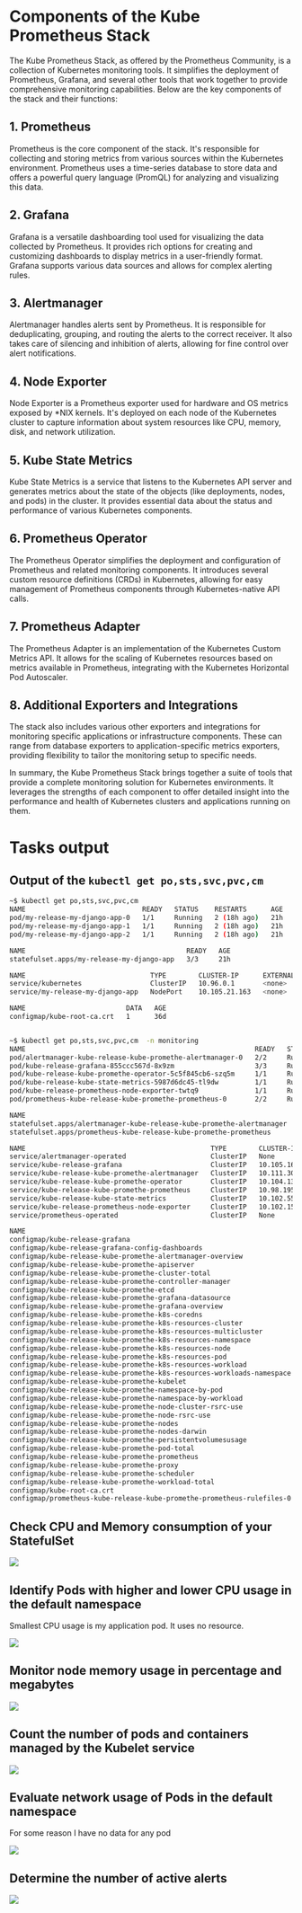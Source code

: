 
# Components of the Kube Prometheus Stack

The Kube Prometheus Stack, as offered by the Prometheus Community, is a collection of Kubernetes monitoring tools. It simplifies the deployment of Prometheus, Grafana, and several other tools that work together to provide comprehensive monitoring capabilities. Below are the key components of the stack and their functions:

## 1. **Prometheus**
Prometheus is the core component of the stack. It's responsible for collecting and storing metrics from various sources within the Kubernetes environment. Prometheus uses a time-series database to store data and offers a powerful query language (PromQL) for analyzing and visualizing this data.

## 2. **Grafana**
Grafana is a versatile dashboarding tool used for visualizing the data collected by Prometheus. It provides rich options for creating and customizing dashboards to display metrics in a user-friendly format. Grafana supports various data sources and allows for complex alerting rules.

## 3. **Alertmanager**
Alertmanager handles alerts sent by Prometheus. It is responsible for deduplicating, grouping, and routing the alerts to the correct receiver. It also takes care of silencing and inhibition of alerts, allowing for fine control over alert notifications.

## 4. **Node Exporter**
Node Exporter is a Prometheus exporter used for hardware and OS metrics exposed by *NIX kernels. It's deployed on each node of the Kubernetes cluster to capture information about system resources like CPU, memory, disk, and network utilization.

## 5. **Kube State Metrics**
Kube State Metrics is a service that listens to the Kubernetes API server and generates metrics about the state of the objects (like deployments, nodes, and pods) in the cluster. It provides essential data about the status and performance of various Kubernetes components.

## 6. **Prometheus Operator**
The Prometheus Operator simplifies the deployment and configuration of Prometheus and related monitoring components. It introduces several custom resource definitions (CRDs) in Kubernetes, allowing for easy management of Prometheus components through Kubernetes-native API calls.

## 7. **Prometheus Adapter**
The Prometheus Adapter is an implementation of the Kubernetes Custom Metrics API. It allows for the scaling of Kubernetes resources based on metrics available in Prometheus, integrating with the Kubernetes Horizontal Pod Autoscaler.

## 8. **Additional Exporters and Integrations**
The stack also includes various other exporters and integrations for monitoring specific applications or infrastructure components. These can range from database exporters to application-specific metrics exporters, providing flexibility to tailor the monitoring setup to specific needs.

In summary, the Kube Prometheus Stack brings together a suite of tools that provide a complete monitoring solution for Kubernetes environments. It leverages the strengths of each component to offer detailed insight into the performance and health of Kubernetes clusters and applications running on them.



#  Tasks output 

## Output of the `kubectl get po,sts,svc,pvc,cm`

```bash
~$ kubectl get po,sts,svc,pvc,cm 
NAME                             READY   STATUS    RESTARTS      AGE
pod/my-release-my-django-app-0   1/1     Running   2 (18h ago)   21h
pod/my-release-my-django-app-1   1/1     Running   2 (18h ago)   21h
pod/my-release-my-django-app-2   1/1     Running   2 (18h ago)   21h

NAME                                        READY   AGE
statefulset.apps/my-release-my-django-app   3/3     21h

NAME                               TYPE        CLUSTER-IP      EXTERNAL-IP   PORT(S)          AGE
service/kubernetes                 ClusterIP   10.96.0.1       <none>        443/TCP          36d
service/my-release-my-django-app   NodePort    10.105.21.163   <none>        5000:30002/TCP   21h

NAME                         DATA   AGE
configmap/kube-root-ca.crt   1      36d


~$ kubectl get po,sts,svc,pvc,cm  -n monitoring
NAME                                                         READY   STATUS    RESTARTS      AGE
pod/alertmanager-kube-release-kube-promethe-alertmanager-0   2/2     Running   2 (18h ago)   19h
pod/kube-release-grafana-855ccc567d-8x9zm                    3/3     Running   3 (18h ago)   19h
pod/kube-release-kube-promethe-operator-5c5f845cb6-szq5m     1/1     Running   1 (18h ago)   19h
pod/kube-release-kube-state-metrics-5987d6dc45-tl9dw         1/1     Running   1 (18h ago)   19h
pod/kube-release-prometheus-node-exporter-twtq9              1/1     Running   1 (18h ago)   19h
pod/prometheus-kube-release-kube-promethe-prometheus-0       2/2     Running   2 (18h ago)   19h

NAME                                                                    READY   AGE
statefulset.apps/alertmanager-kube-release-kube-promethe-alertmanager   1/1     19h
statefulset.apps/prometheus-kube-release-kube-promethe-prometheus       1/1     19h

NAME                                              TYPE        CLUSTER-IP       EXTERNAL-IP   PORT(S)                      AGE
service/alertmanager-operated                     ClusterIP   None             <none>        9093/TCP,9094/TCP,9094/UDP   19h
service/kube-release-grafana                      ClusterIP   10.105.169.8     <none>        80/TCP                       19h
service/kube-release-kube-promethe-alertmanager   ClusterIP   10.111.30.115    <none>        9093/TCP,8080/TCP            19h
service/kube-release-kube-promethe-operator       ClusterIP   10.104.133.110   <none>        443/TCP                      19h
service/kube-release-kube-promethe-prometheus     ClusterIP   10.98.195.217    <none>        9090/TCP,8080/TCP            19h
service/kube-release-kube-state-metrics           ClusterIP   10.102.55.148    <none>        8080/TCP                     19h
service/kube-release-prometheus-node-exporter     ClusterIP   10.102.153.63    <none>        9100/TCP                     19h
service/prometheus-operated                       ClusterIP   None             <none>        9090/TCP                     19h

NAME                                                                     DATA   AGE
configmap/kube-release-grafana                                           1      19h
configmap/kube-release-grafana-config-dashboards                         1      19h
configmap/kube-release-kube-promethe-alertmanager-overview               1      19h
configmap/kube-release-kube-promethe-apiserver                           1      19h
configmap/kube-release-kube-promethe-cluster-total                       1      19h
configmap/kube-release-kube-promethe-controller-manager                  1      19h
configmap/kube-release-kube-promethe-etcd                                1      19h
configmap/kube-release-kube-promethe-grafana-datasource                  1      19h
configmap/kube-release-kube-promethe-grafana-overview                    1      19h
configmap/kube-release-kube-promethe-k8s-coredns                         1      19h
configmap/kube-release-kube-promethe-k8s-resources-cluster               1      19h
configmap/kube-release-kube-promethe-k8s-resources-multicluster          1      19h
configmap/kube-release-kube-promethe-k8s-resources-namespace             1      19h
configmap/kube-release-kube-promethe-k8s-resources-node                  1      19h
configmap/kube-release-kube-promethe-k8s-resources-pod                   1      19h
configmap/kube-release-kube-promethe-k8s-resources-workload              1      19h
configmap/kube-release-kube-promethe-k8s-resources-workloads-namespace   1      19h
configmap/kube-release-kube-promethe-kubelet                             1      19h
configmap/kube-release-kube-promethe-namespace-by-pod                    1      19h
configmap/kube-release-kube-promethe-namespace-by-workload               1      19h
configmap/kube-release-kube-promethe-node-cluster-rsrc-use               1      19h
configmap/kube-release-kube-promethe-node-rsrc-use                       1      19h
configmap/kube-release-kube-promethe-nodes                               1      19h
configmap/kube-release-kube-promethe-nodes-darwin                        1      19h
configmap/kube-release-kube-promethe-persistentvolumesusage              1      19h
configmap/kube-release-kube-promethe-pod-total                           1      19h
configmap/kube-release-kube-promethe-prometheus                          1      19h
configmap/kube-release-kube-promethe-proxy                               1      19h
configmap/kube-release-kube-promethe-scheduler                           1      19h
configmap/kube-release-kube-promethe-workload-total                      1      19h
configmap/kube-root-ca.crt                                               1      23h
configmap/prometheus-kube-release-kube-promethe-prometheus-rulefiles-0   34     19h

```

## Check CPU and Memory consumption of your StatefulSet

![](img/1.jpg)


## Identify Pods with higher and lower CPU usage in the default namespace

Smallest CPU usage is my application pod. It uses no resource.

![](img/2.jpg)


## Monitor node memory usage in percentage and megabytes

![](img/3.jpg)


## Count the number of pods and containers managed by the Kubelet service

![](img/4.jpg)

## Evaluate network usage of Pods in the default namespace

For some reason I have no data for any pod

![](img/5.jpg)


## Determine the number of active alerts

![](img/6.jpg)












